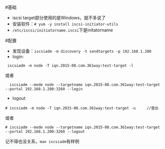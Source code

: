 #基础
- iscsi target部分使用的是Windows，就不多说了
- 安装软件：`# yum -y install iscsi-initiator-utils`
- `/etc/iscsi/initiatorname.iscsi`下是initatorname


#配置
- 发现设备：`iscsiadm -m discovery -t sendtargets -p 192.168.1.200`
- login:
```
 iscsiadm -m node -T iqn.2015-08.com.361way:test-target -l 
```
或者
```
  iscsiadm --mode node --targetname iqn.2015-08.com.361way:test-target --portal 192.168.1.200:3260 --login
```
- logout
```
# iscsiadm -m node -T iqn.2015-08.com.361way:test-target -u     //登出
```
或者
```
# iscsiadm --mode node --targetname iqn.2015-08.com.361way:test-target --portal 192.168.1.200:3260 --logout
```

记不得也没关系，`man iscsiadm`有样例